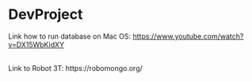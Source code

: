 # DevProject

Link how to run database on Mac OS:
  https://www.youtube.com/watch?v=DX15WbKidXY

<br />
Link to Robot 3T:
https://robomongo.org/
